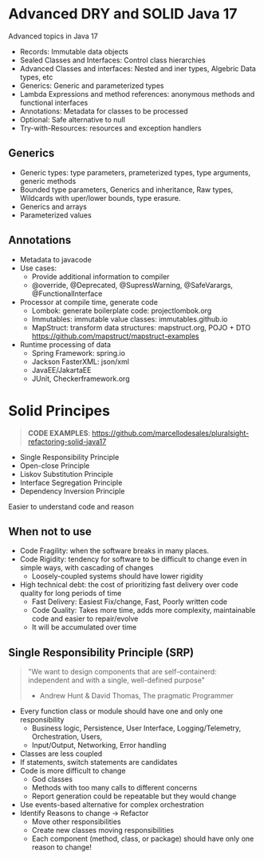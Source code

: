 # Advanced DRY and SOLID Java 17

Advanced topics in Java 17

* Records: Immutable data objects
* Sealed Classes and Interfaces: Control class hierarchies
* Advanced Classes and interfaces: Nested and iner types, Algebric Data types, etc
* Generics: Generic and parameterized types
* Lambda Expressions and method references: anonymous methods and functional interfaces
* Annotations: Metadata for classes to be processed
* Optional: Safe alternative to null
* Try-with-Resources: resources and exception handlers

## Generics

* Generic types: type parameters, prameterized types, type arguments, generic methods
* Bounded type parameters, Generics and inheritance, Raw types, Wildcards with uper/lower bounds, type erasure.
* Generics and arrays
* Parameterized values

## Annotations

* Metadata to javacode
* Use cases: 
  * Provide additional information to compiler
  * @override, @Deprecated, @SupressWarning, @SafeVarargs, @FunctionalInterface
* Processor at compile time, generate code
  * Lombok: generate boilerplate code: projectlombok.org
  * Immutables: immutable value classes: immutables.github.io
  * MapStruct: transform data structures: mapstruct.org, POJO + DTO https://github.com/mapstruct/mapstruct-examples
* Runtime processing of data
  * Spring Framework: spring.io
  * Jackson FasterXML: json/xml
  * JavaEE/JakartaEE
  * JUnit, Checkerframework.org

# Solid Principes

> **CODE EXAMPLES**: https://github.com/marcellodesales/pluralsight-refactoring-solid-java17

* Single Responsibility Principle
* Open-close Principle
* Liskov Substitution Principle
* Interface Segregation Principle
* Dependency Inversion Principle

Easier to understand code and reason

## When not to use

* Code Fragility: when the software breaks in many places.
* Code Rigidity: tendency for software to be difficult to change even in simple ways, with cascading of changes
  * Loosely-coupled systems should have lower rigidity
* High technical debt: the cost of prioritizing fast delivery over code quality for long periods of time
  * Fast Delivery: Easiest Fix/change, Fast, Poorly written code
  * Code Quality: Takes more time, adds more complexity, maintainable code and easier to repair/evolve
  * It will be accumulated over time

## Single Responsibility Principle (SRP)

> "We want to design components that are self-containerd: independent and with a single, well-defined purpose"
> - Andrew Hunt & David Thomas, The pragmatic Programmer

* Every function class or module should have one and only one responsibility
  * Business logic, Persistence, User Interface, Logging/Telemetry, Orchestration, Users,
  * Input/Output, Networking, Error handling
* Classes are less coupled
* If statements, switch statements are candidates
* Code is more difficult to change
  * God classes
  * Methods with too many calls to different concerns
  * Report generation could be repeatable but they would change
* Use events-based alternative for complex orchestration
* Identify Reasons to change -> Refactor 
  * Move other responsibilities
  * Create new classes moving responsibilities
  * Each component (method, class, or package) should have only one reason to change!

